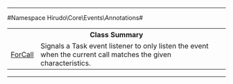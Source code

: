 - - -

#Namespace Hirudo\Core\Events\Annotations#

<table class="title">
<tr><th colspan="2" class="title">Class Summary</th></tr>
<tr><td class="name"><a href="https://github.com/JeyDotC/Hirudo-docs/blob/master/hirudo/core/events/annotations/forcall.html">ForCall</a></td><td class="description">Signals a Task event listener to only listen the event
when the current call matches the given characteristics.</td></tr>
</table>

- - -

